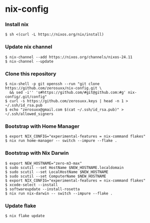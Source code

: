 # nix-config

### Install nix
```shell
$ sh <(curl -L https://nixos.org/nix/install)
```

### Update nix channel
```shell
$ nix-channel --add https://nixos.org/channels/nixos-24.11
$ nix-channel --update
```

### Clone this repository
```shell
$ nix-shell -p git openssh --run "git clone https://github.com/zerosuxx/nix-config.git \
  && sed -i'' 's#https://github.com/#git@github.com:#g' nix-config/.git/config"
$ curl -s https://github.com/zerosuxx.keys | head -n 1 > ~/.ssh/id_rsa.pub
$ echo "zerosuxx@gmail.com $(cat ~/.ssh/id_rsa.pub)" > ~/.ssh/allowed_signers
```

### Bootstrap with Home Manager
```shell
$ export NIX_CONFIG="experimental-features = nix-command flakes"
$ nix run home-manager -- switch --impure --flake .
```

### Bootstrap with Nix Darwin
```shell
$ export NEW_HOSTNAME="zero-m3-max"
$ sudo scutil --set HostName $NEW_HOSTNAME.localdomain
$ sudo scutil --set LocalHostName $NEW_HOSTNAME
$ sudo scutil --set ComputerName $NEW_HOSTNAME
$ export NIX_CONFIG="experimental-features = nix-command flakes"
$ xcode-select --install
$ softwareupdate --install-rosetta
$ nix run nix-darwin -- switch --impure --flake .
```

### Update flake
```shell
$ nix flake update
```
